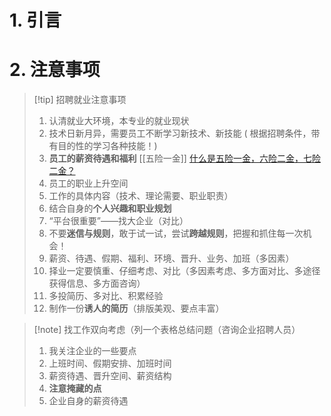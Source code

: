 # 1. 引言 


# 2. 注意事项 
> [!tip] 招聘就业注意事项
> 1. 认清就业大环境，本专业的就业现状
> 2. 技术日新月异，需要员工不断学习新技术、新技能 ( 根据招聘条件，带有目的性的学习各种技能！)
> 3. **员工的薪资待遇和福利** [[五险一金]]   [什么是五险一金，六险二金，七险二金？](https://mp.weixin.qq.com/s?__biz=MzI2MTk2Mzg5Ng==&mid=2247487235&idx=1&sn=a3255bc70f1d520fcd8cb688350411de&scene=19#wechat_redirect)
> 4. 员工的职业上升空间
> 5. 工作的具体内容（技术、理论需要、职业职责）
> 6. 结合自身的**个人兴趣和职业规划**
> 7. “平台很重要”——找大企业（对比）
> 8. 不要**迷信与规则**，敢于试一试，尝试**跨越规则**，把握和抓住每一次机会！
> 9. 薪资、待遇、假期、福利、环境、晋升、业务、加班（多因素）
> 10. 择业一定要慎重、仔细考虑、对比（多因素考虑、多方面对比、多途径获得信息、多方面咨询）
> 11. 多投简历、多对比、积累经验
> 12. 制作一份**诱人的简历**（排版美观、要点丰富）

> [!note] 找工作双向考虑（列一个表格总结问题（咨询企业招聘人员）
> 1. 我关注企业的一些要点
> 	1. 上班时间、假期安排、加班时间
> 	2. 薪资待遇、晋升空间、薪资结构
> 	3. **注意掩藏的点**
> 2. 企业自身的薪资待遇